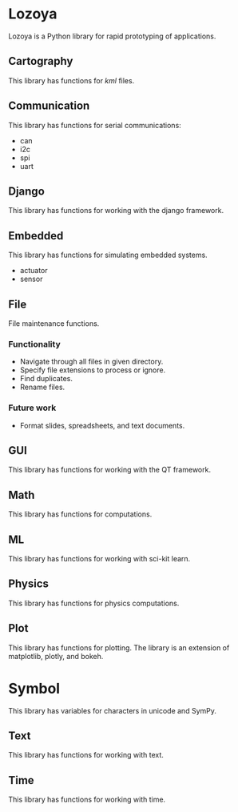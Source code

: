 # Lozoya

Lozoya is a Python library for rapid prototyping of applications.

## Cartography

This library has functions for *kml* files.

## Communication

This library has functions for serial communications:

- can
- i2c
- spi
- uart

## Django

This library has functions for working with the django framework.

## Embedded

This library has functions for simulating embedded systems.

- actuator
- sensor

## File

File maintenance functions.

### Functionality

- Navigate through all files in given directory.
- Specify file extensions to process or ignore.
- Find duplicates.
- Rename files.

### Future work

- Format slides, spreadsheets, and text documents.

## GUI

This library has functions for working with the QT framework.

## Math

This library has functions for computations.

## ML

This library has functions for working with sci-kit learn.

## Physics

This library has functions for physics computations.

## Plot

This library has functions for plotting.
The library is an extension of matplotlib, plotly, and bokeh.

# Symbol

This library has variables for characters in unicode and SymPy.

## Text

This library has functions for working with text.

## Time

This library has functions for working with time.